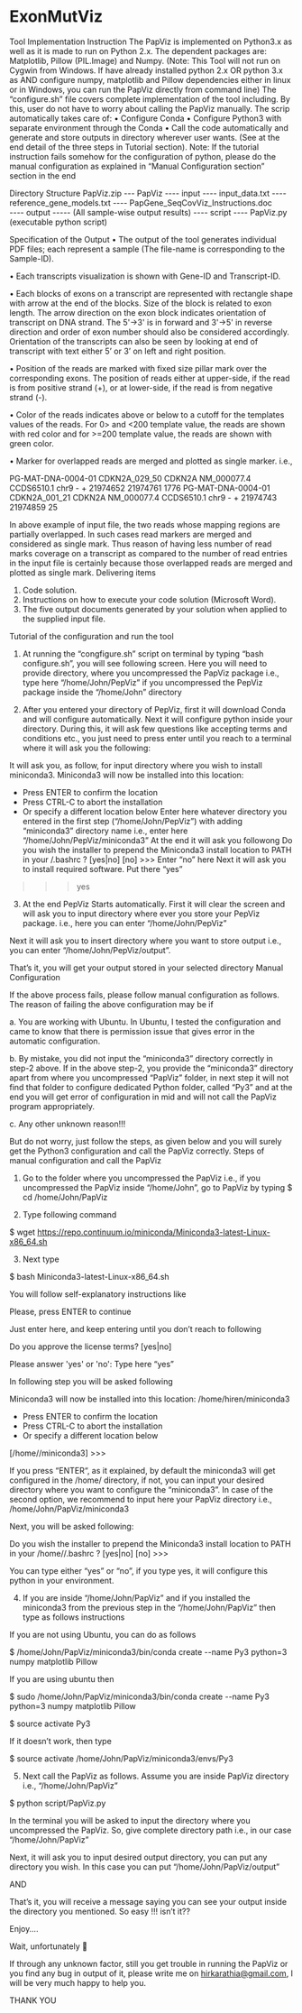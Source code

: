 # ExonMutViz

Tool Implementation Instruction
The PapViz is implemented on Python3.x as well as it is made to run on Python 2.x.  The dependent packages are: Matplotlib, Pillow (PIL.Image) and Numpy. (Note: This Tool will not run on Cygwin from Windows. If have already installed python 2.x OR python 3.x as AND configure numpy, matplotlib and Pillow dependencies either in linux or in Windows, you can run the PapViz directly from command line)
The “configure.sh” file covers complete implementation of the tool including. By this, user do not have to worry about calling the PapViz manually. The scrip automatically takes care of:
•	Configure Conda
•	Configure Python3 with separate environment through the Conda
•	Call the code automatically and generate and store outputs in directory wherever user wants.
(See at the end detail of the three steps in Tutorial section). 
Note: If the tutorial instruction fails somehow for the configuration of python, please do the manual configuration as explained in “Manual Configuration section” section in the end

Directory Structure
PapViz.zip
          --- PapViz
                      ---- input
                               ---- input_data.txt
                               ---- reference_gene_models.txt
                               ---- PapGene_SeqCovViz_Instructions.doc     
                      ---- output
                               ----- (All sample-wise output results)
                      ---- script
                               ---- PapViz.py (executable python script)  

Specification of the Output
•	The output of the tool generates individual PDF files; each represent a sample (The file-name is corresponding to the Sample-ID). 

•	Each transcripts visualization is shown with Gene-ID and Transcript-ID. 

•	Each blocks of exons on a transcript are represented with rectangle shape with arrow at the end of the blocks. Size of the block is related to exon length. The arrow direction on the exon block indicates orientation of transcript on DNA strand. The 5'->3' is in forward and 3'->5' in reverse direction and order of exon number should also be considered accordingly. Orientation of the transcripts can also be seen by looking at end of transcript with text either 5’ or 3’ on left and right position.

•	Position of the reads are marked with fixed size pillar mark over the corresponding exons. The position of reads either at upper-side, if the read is from positive strand (+), or at lower-side, if the read is from negative strand (-). 

•	Color of the reads indicates above or below to a cutoff for the templates values of the reads. For 0> and <200 template value, the reads are shown with red color and for >=200 template value, the reads are shown with green color.

•	Marker for overlapped reads are merged and plotted as single marker. i.e.,

PG-MAT-DNA-0004-01	CDKN2A_029_50	CDKN2A	NM_000077.4	CCDS6510.1	chr9	-	+	21974652	21974761	1776
PG-MAT-DNA-0004-01	CDKN2A_001_21	CDKN2A	NM_000077.4	CCDS6510.1	chr9	-	+	21974743	21974859	25

In above example of input file, the two reads whose mapping regions are partially overlapped. In such cases read markers are merged and considered as single mark. Thus reason of having less number of read marks coverage on a transcript as compared to the number of read entries in the input file is certainly because those overlapped reads are merged and plotted as single mark. 
Delivering items
1)	Code solution.
2)	Instructions on how to execute your code solution (Microsoft Word).
3)	The five output documents generated by your solution when applied to the supplied input file.

Tutorial of the configuration and run the tool
1.	At running the “congfigure.sh” script on terminal by typing “bash configure.sh”, you will see following screen. Here you will need to provide directory, where you uncompressed the PapViz package i.e., type here “/home/John/PepViz” if you uncompressed the PepViz package inside the “/home/John” directory






2.	After you entered your directory of PepViz, first it will download Conda and will configure automatically. Next it will configure python inside your directory. During this, it will ask few questions like accepting terms and conditions etc., you just need to press enter until you reach to a terminal where it will ask you the following:










It will ask you, as follow, for input directory where you wish to install miniconda3. 
Miniconda3 will now be installed into this location:
<default directory>
  - Press ENTER to confirm the location
  - Press CTRL-C to abort the installation
  - Or specify a different location below
Enter here whatever directory you entered in the first step (“/home/John/PepViz”) with adding “miniconda3” directory name i.e., enter here “/home/John/PepViz/miniconda3”
At the end it will ask you followong
Do you wish the installer to prepend the Miniconda3 install location to PATH in your <home>/.bashrc ? [yes|no] 
[no] >>>
Enter “no” here
Next it will ask you to install required software. Put there “yes”
>>> yes

3.	At the end PepViz Starts automatically. First it will clear the screen and will ask you to input directory where ever you store your PepViz package. i.e., here you can enter “/home/John/PepViz”














Next it will ask you to insert directory where you want to store output i.e., you can enter “/home/John/PepViz/output”. 

That’s it, you will get your output stored in your selected directory
Manual Configuration 

If the above process fails, please follow manual configuration as follows. The reason of failing the above configuration may be if

a.	You are working with Ubuntu. In Ubuntu, I tested the configuration and came to know that there is permission issue that gives error in the automatic configuration.

b.	By mistake, you did not input the “miniconda3” directory correctly in step-2 above. If in the above step-2, you provide the “miniconda3” directory apart from where you uncompressed “PapViz” folder, in next step it will not find that folder to configure dedicated Python folder, called “Py3” and at the end you will get error of configuration in mid and will not call the PapViz program appropriately. 

c.	Any other unknown reason!!!

But do not worry, just follow the steps, as given below and you will surely get the Python3 configuration and call the PapViz correctly. 
Steps of manual configuration and call the PapViz
1.	Go to the folder where you uncompressed the PapViz
i.e., if you uncompressed the PapViz inside “/home/John”, go to PapViz by typing 
$ cd /home/John/PapViz

2.	Type following command

$ wget https://repo.continuum.io/miniconda/Miniconda3-latest-Linux-x86_64.sh


3.	Next type

$ bash Miniconda3-latest-Linux-x86_64.sh

You will follow self-explanatory instructions like

Please, press ENTER to continue
>>>
Just enter here, and keep entering until you don’t reach to following 

Do you approve the license terms? [yes|no]
>>>
Please answer 'yes' or 'no':
Type here “yes”

In following step you will be asked following

Miniconda3 will now be installed into this location:
/home/hiren/miniconda3

  - Press ENTER to confirm the location
  - Press CTRL-C to abort the installation
  - Or specify a different location below

[/home/<user>/miniconda3] >>>

If you press “ENTER“, as it explained, by default the miniconda3 will get configured in the /home/<user> directory, if not, you can input your desired directory where you want to configure the “miniconda3”. In case of the second option, we recommend to input here your PapViz directory i.e., /home/John/PapViz/miniconda3

Next, you will be asked following:

Do you wish the installer to prepend the Miniconda3 install location
to PATH in your /home/<user>/.bashrc ? [yes|no]
[no] >>>

You can type either “yes” or “no”, if you type yes, it will configure this python in your environment. 

4.	If you are inside “/home/John/PapViz” and if you installed the miniconda3 from the previous step in the “/home/John/PapViz” then type as follows instructions

If you are not using Ubuntu, you can do as follows

$ /home/John/PapViz/miniconda3/bin/conda create --name Py3 python=3 numpy matplotlib Pillow

If you are using ubuntu then 

$ sudo /home/John/PapViz/miniconda3/bin/conda create --name Py3 python=3 numpy matplotlib Pillow

$ source activate Py3

If it doesn’t work, then type

$ source activate /home/John/PapViz/miniconda3/envs/Py3

5.	Next call the PapViz as follows. Assume you are inside PapViz directory i.e., “/home/John/PapViz”

$ python script/PapViz.py

In the terminal you will be asked to input the directory where you uncompressed the PapViz. So, give complete directory path i.e., in our case “/home/John/PapViz”

Next, it will ask you to input desired output directory, you can put any directory you wish. In this case you can put “/home/John/PapViz/output”

AND 

That’s it, you will receive a message saying you can see your output inside the directory you mentioned. So easy !!! isn’t it??

Enjoy….

Wait, unfortunately 

If through any unknown factor, still you get trouble in running the PapViz or you find any bug in output of it, please write me on hirkarathia@gmail.com, I will be very much happy to help you. 



THANK YOU

